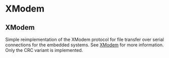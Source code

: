 # XModem

## XModem
Simple reimplementation of the XModem protocol for file transfer over serial connections for the embedded systems. See [XModem](https://en.wikipedia.org/wiki/XMODEM) for more information. Only the CRC variant is implemented.